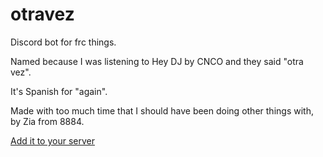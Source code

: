 # otravez

Discord bot for frc things.

Named because I was listening to Hey DJ by CNCO and they said "otra vez".

It's Spanish for "again".

Made with too much time that I should have been doing other things with, by Zia
from 8884.

[Add it to your server](https://discord.com/oauth2/authorize?client_id=1414072357445697576&permissions=580851377228864&integration_type=0&scope=bot)
